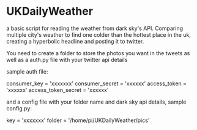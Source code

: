 # UKDailyWeather

a basic script for reading the weather from dark sky's API. Comparing multiple city's weather to find one colder than the hottest place in the uk, creating a hyperbolic headline and posting it to twitter.

You need to create a folder to store the photos you want in the tweets as well as a auth.py file with your twitter api details

sample auth file:

consumer_key        = 'xxxxxxx'
consumer_secret     = 'xxxxxx'
access_token        = 'xxxxxx'
access_token_secret = 'xxxxxx'

and a config file with your folder name and dark sky api details, sample config.py:

key = 'xxxxxxx'
folder = '/home/pi/UKDailyWeather/pics'